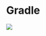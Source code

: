 # Gradle

[![](https://jitpack.io/v/zj565061763/item-holder.svg)](https://jitpack.io/#zj565061763/item-holder)